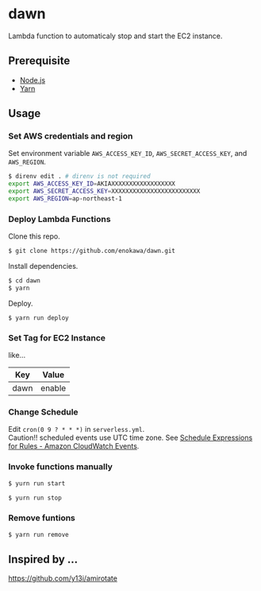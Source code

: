 # dawn
Lambda function to automaticaly stop and start the EC2 instance.

## Prerequisite
- [Node.js](https://nodejs.org/)
- [Yarn](https://yarnpkg.com/)

## Usage

### Set AWS credentials and region
Set environment variable `AWS_ACCESS_KEY_ID`, `AWS_SECRET_ACCESS_KEY`, and `AWS_REGION`.
```sh
$ direnv edit . # direnv is not required
export AWS_ACCESS_KEY_ID=AKIAXXXXXXXXXXXXXXXXXX
export AWS_SECRET_ACCESS_KEY=XXXXXXXXXXXXXXXXXXXXXXXXX
export AWS_REGION=ap-northeast-1
```

### Deploy Lambda Functions
Clone this repo.
```sh
$ git clone https://github.com/enokawa/dawn.git
```

Install dependencies.
```sh
$ cd dawn
$ yarn
```

Deploy.
```
$ yarn run deploy
```

### Set Tag for EC2 Instance
like...

| Key       | Value         |
|-----------|---------------|
| dawn      | enable        |


### Change Schedule
Edit `cron(0 9 ? * * *)` in `serverless.yml`.  
Caution!! scheduled events use UTC time zone. See [Schedule Expressions for Rules - Amazon CloudWatch Events](http://docs.aws.amazon.com/AmazonCloudWatch/latest/events/ScheduledEvents.html).

### Invoke functions manually
```sh
$ yurn run start
```

```sh
$ yurn run stop
```

### Remove funtions
```sh
$ yarn run remove
```

## Inspired by ...
https://github.com/y13i/amirotate
